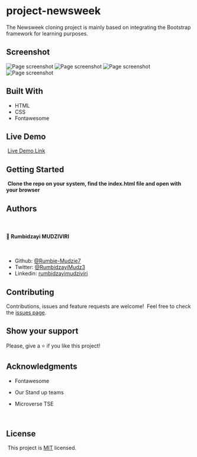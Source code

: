 # project-newsweek
The Newsweek  cloning project is mainly based on integrating the Bootstrap framework for learning purposes.

## Screenshot

![Page screenshot](images/newsweek-desktop-screenshot.png)
![Page screenshot](images/tablet-view-screenshot.png)
![Page screenshot](images/mobile-view-screenshot-1.png)
![Page screenshot](images/mobile-view-screenshot-2.png)


## Built With

- HTML
- CSS
- Fontawesome
  ​

## Live Demo

​
[Live Demo Link](https://rawcdn.githack.com/Rumbie-Mudzie7/project-newsweek/1d9ed4b9daf7511c1cf6af36247082a1e2cc8ec1/index.html)
​

## Getting Started

​
**Clone the repo on your system, find the index.html file and open with your browser**
​

## Authors
​
#### 👤 **Rumbidzayi MUDZIVIRI**
​
- Github: [@Rumbie-Mudzie7](https://github.com/Rumbie-Mudzie7)
- Twitter: [@RumbidzayiMudz3](https://twitter.com/RumbidzayiMudz3)
- Linkedin: [rumbidzayimudziviri](https://www.linkedin.com/in/rumbidzayi-mudziviri-792b4b85/)​

## Contributing

Contributions, issues and feature requests are welcome!
​
Feel free to check the [issues page](https://github.com/Rumbie-Mudzie7/project-newsweek/issues).
​

## Show your support

Please, give a ⭐️ if you like this project!
​

## Acknowledgments

- Fontawesome
- Our Stand up teams
- Microverse TSE

  ​
## License
​
This project is [MIT](lic.url) licensed.
